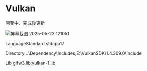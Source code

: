 # Vulkan

開発中、完成後更新

![屏幕截图 2025-05-23 121051](https://github.com/user-attachments/assets/c7377681-30da-42c0-b667-71bf34840bc0)


LanguageStandard
stdcpp17

Directory
..\Dependency\Includes;E:\VulkanSDK\1.4.309.0\Include

Lib
glfw3.lib;vulkan-1.lib
